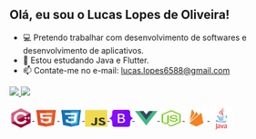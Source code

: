  <h2>Olá, eu sou o Lucas Lopes de Oliveira!</h2>
 
- 💻 Pretendo trabalhar com desenvolvimento de softwares e desenvolvimento de aplicativos.
- 🌱 Estou estudando Java e Flutter.
- 📫 Contate-me no e-mail: lucas.lopes6588@gmail.com

 <div>
  <a href="https://github.com/Lucas-Olv">
  <img height="160em" src="https://github-readme-stats.vercel.app/api?username=Lucas-Olv&show_icons=true&theme=flag-india&include_all_commits=true&count_private=true"/>
  <img height="160em" src="https://github-readme-stats.vercel.app/api/top-langs/?username=Lucas-Olv&layout=compact&langs_count=10&theme=flag-india"/>
</div>
<div style="display: inline_block"><br>

 <img align="center" alt="Lucas-Node-js" height="35" width="40" src="https://github.com/devicons/devicon/blob/master/icons/cplusplus/cplusplus-original.svg">
 <!--<img align="center" alt="Lucas-Dart" height="30" width="40" src="https://github.com/devicons/devicon/blob/master/icons/dart/dart-original.svg">-->
 <img align="center" alt="Lucas-HTML" height="30" width="40" src="https://github.com/devicons/devicon/blob/master/icons/html5/html5-original.svg">
 <img align="center" alt="Lucas-CSS" height="30" width="40" src="https://github.com/devicons/devicon/blob/master/icons/css3/css3-original.svg">
 <img align="center" alt="Lucas-JS" height="30" width="40" src="https://github.com/devicons/devicon/blob/master/icons/javascript/javascript-original.svg">
 <img align="center" alt="Lucas-Node-js" height="30" width="40" src="https://github.com/devicons/devicon/blob/master/icons/bootstrap/bootstrap-original.svg">
 <img align="center" alt="Lucas-JS" height="30" width="40" src="https://github.com/devicons/devicon/blob/master/icons/vuejs/vuejs-original.svg">
 <img align="center" alt="Lucas-JS" height="30" width="40" src="https://github.com/devicons/devicon/blob/master/icons/nodejs/nodejs-original.svg">
 <img align="center" alt="Lucas-Dart" height="35" width="40" src="https://github.com/devicons/devicon/blob/master/icons/firebase/firebase-plain.svg">
 <img align="center" alt="Lucas-Java" height="40" width="40" src="https://github.com/devicons/devicon/blob/master/icons/java/java-original-wordmark.svg">
 

 <!---
Lucas-Olv/Lucas-Olv is a ✨ special ✨ repository because its `README.md` (this file) appears on your GitHub profile.
You can click the Preview link to take a look at your changes.
--->
